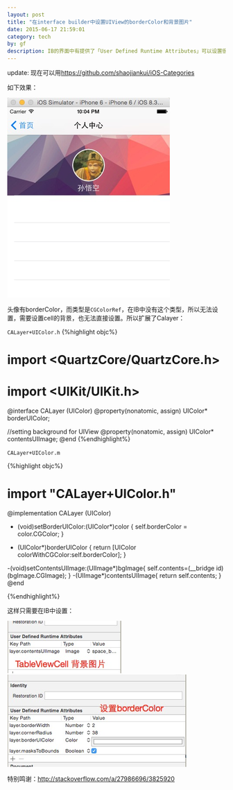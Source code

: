 ```yaml
---
layout: post
title: "在interface builder中设置UIView的borderColor和背景图片"
date: 2015-06-17 21:59:01
category: tech
by: gf
description: IB的界面中有提供了「User Defined Runtime Attributes」可以设置很多属性，但是界面中key path的value类型有限，不能设置CGColor，通过扩展CALayer来实现设置UIView的borderColor和背景图片
---
```


update: 现在可以用<https://github.com/shaojiankui/iOS-Categories>

如下效果：

![效果](/images/calayer-uicolor-demo.png)

头像有borderColor，而类型是`CGColorRef`，在IB中没有这个类型，所以无法设置，需要设置cell的背景，也无法直接设置。所以扩展了Calayer：

`CALayer+UIColor.h`
{%highlight objc%}
# import <QuartzCore/QuartzCore.h>
# import <UIKit/UIKit.h>
@interface CALayer (UIColor)
@property(nonatomic, assign) UIColor* borderUIColor;

//setting background for UIView 
@property(nonatomic, assign) UIColor* contentsUIImage;
@end
{%endhighlight%}

`CALayer+UIColor.m`

{%highlight objc%}

# import "CALayer+UIColor.h"

@implementation CALayer (UIColor)

- (void)setBorderUIColor:(UIColor*)color {
    self.borderColor = color.CGColor;
}

- (UIColor*)borderUIColor {
    return [UIColor colorWithCGColor:self.borderColor];
}

-(void)setContentsUIImage:(UIImage*)bgImage{
    self.contents=(__bridge id)(bgImage.CGImage);
}
-(UIImage*)contentsUIImage{
    return self.contents;
}
@end

{%endhighlight%}

这样只需要在IB中设置：

![设置背景图片](/images/calayer-cellview-bg.png)
![设置borderColor](/images/calayer-cellview-bc.png)

特别鸣谢：<http://stackoverflow.com/a/27986696/3825920>
